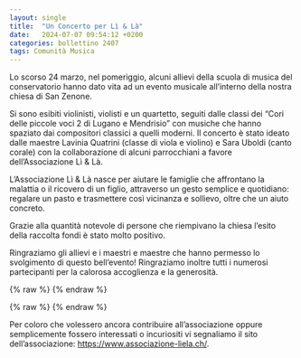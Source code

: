 ```yaml
---
layout: single
title:  "Un Concerto per Lì & Là"
date:   2024-07-07 09:54:12 +0200
categories: bollettino 2407
tags: Comunità Musica
---
```


Lo scorso 24 marzo, nel pomeriggio, alcuni allievi della scuola di musica del conservatorio hanno dato vita ad un evento musicale all’interno della nostra chiesa di San Zenone. 

Si sono esibiti violinisti, violisti e un quartetto, seguiti dalle classi dei “Cori delle piccole voci 2 di Lugano e Mendrisio” con musiche che hanno spaziato dai compositori classici a quelli moderni. Il concerto è stato ideato dalle maestre Lavinia Quatrini (classe di viola e violino)
e Sara Uboldi (canto corale) con la collaborazione di alcuni parrocchiani a favore dell’Associazione Lì & Là.

L’Associazione Lì & Là nasce per aiutare le famiglie che affrontano la malattia o il ricovero di un figlio, attraverso un gesto semplice e quotidiano: regalare un pasto e trasmettere così vicinanza e sollievo, oltre che un aiuto concreto.

Grazie alla quantità notevole di persone che riempivano la chiesa l’esito della raccolta fondi è stato molto positivo.

Ringraziamo gli allievi e i maestri e maestre che hanno permesso lo svolgimento di
questo bell’evento! Ringraziamo inoltre tutti i numerosi partecipanti per la calorosa
accoglienza e la generosità.


{% raw %}<img class="full"
     src="/assets/images/bollettino2407/liela-1.jpg"
     alt="">
{% endraw %}


{% raw %}<img class="full"
     src="/assets/images/bollettino2407/liela-2.jpg"
     alt="">
{% endraw %}


Per coloro che volessero ancora contribuire all’associazione oppure semplicemente
fossero interessati o incuriositi vi segnaliamo il sito dell’associazione: <a href="https://www.associazione-liela.ch/" target="_new">
https://www.associazione-liela.ch/</a>.


